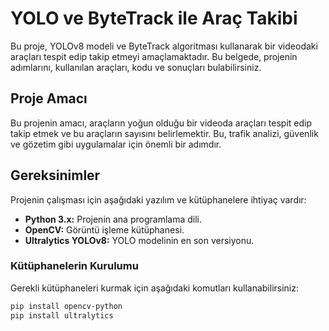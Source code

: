 # YOLO ve ByteTrack ile Araç Takibi

Bu proje, YOLOv8 modeli ve ByteTrack algoritması kullanarak bir videodaki araçları tespit edip takip etmeyi amaçlamaktadır. Bu belgede, projenin adımlarını, kullanılan araçları, kodu ve sonuçları bulabilirsiniz.

## Proje Amacı

Bu projenin amacı, araçların yoğun olduğu bir videoda araçları tespit edip takip etmek ve bu araçların sayısını belirlemektir. Bu, trafik analizi, güvenlik ve gözetim gibi uygulamalar için önemli bir adımdır.

## Gereksinimler

Projenin çalışması için aşağıdaki yazılım ve kütüphanelere ihtiyaç vardır:

- **Python 3.x:** Projenin ana programlama dili.
- **OpenCV:** Görüntü işleme kütüphanesi.
- **Ultralytics YOLOv8:** YOLO modelinin en son versiyonu.

### Kütüphanelerin Kurulumu

Gerekli kütüphaneleri kurmak için aşağıdaki komutları kullanabilirsiniz:

```bash
pip install opencv-python
pip install ultralytics
